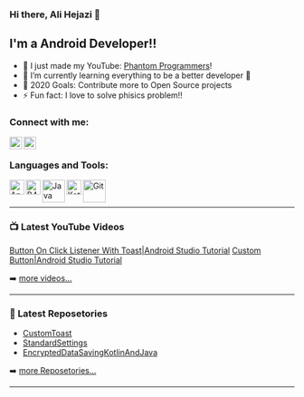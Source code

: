 ### Hi there, Ali Hejazi  👋


## I'm a Android Developer!!

- 🔭 I just made my YouTube: [Phantom Programmers](https://www.youtube.com/channel/UC-MpdWkXlHi_k3QO42NMqLA?view_as=subscriber)!
- 🌱 I’m currently learning everything to be a better developer 💪
- 🥅 2020 Goals: Contribute more to Open Source projects
- ⚡ Fun fact: I love to solve phisics problem!!



### Connect with me:


[<img align="left" alt="codeSTACKr | YouTube" width="22px" src="https://cdn.jsdelivr.net/npm/simple-icons@v3/icons/youtube.svg" />](https://www.youtube.com/channel/UC-MpdWkXlHi_k3QO42NMqLA?view_as=subscriber)
[<img align="left" alt="codeSTACKr | LinkedIn" width="22px" src="https://cdn.jsdelivr.net/npm/simple-icons@v3/icons/linkedin.svg" />](https://www.linkedin.com/in/ali-hejazi-3b36781a3/)


<br />

### Languages and Tools:

[<img align="left" alt="Android Studio" width="26px" src="https://file.io/ZROrFL325v41" />](https://developer.android.com/studio)
[<img align="left" alt="B4A" width="26px" src="https://file.io/AGEGAsaAmv2c" />](https://www.b4x.com/b4a.html)
[<img align="left" alt="Java" width="40px" src="https://file.io/ZyTdMCRjEs8P" />](https://www.oracle.com/java/technologies/)
[<img align="left" alt="Kotlin" width="26px" src="https://file.io/B9JroCd4zKf4" />](https://kotlinlang.org)
[<img align="left" alt="Git" width="40px" src="https://file.io/CRuCZc1Y71ZS" />](https://git-scm.com/)

<br />
<br />

---

### 📺 Latest YouTube Videos

<!-- YOUTUBE:START -->

[Button On Click Listener With Toast|Android Studio Tutorial](https://youtu.be/QkVcLJ5aQR4)
[Custom Button|Android Studio Tutorial](https://youtu.be/uFT4SRU2x6Y)

➡️ [more videos...](https://www.youtube.com/channel/UC-MpdWkXlHi_k3QO42NMqLA?view_as=subscriber)

---

### 📕 Latest Reposetories

<!-- BLOG-POST-LIST:START -->
- [CustomToast](https://github.com/AliHejazi1382/CustomToast)
- [StandardSettings](https://github.com/AliHejazi1382/StandardSetting)
- [EncryptedDataSavingKotlinAndJava](https://github.com/AliHejazi1382/EncryptedDataSavingKotlinAndJava)
<!-- BLOG-POST-LIST:END -->

➡️ [more Reposetories...](https://github.com/AliHejazi1382?tab=repositories)

---





[website]: https://codeSTACKr.com
[course]: http://vsCodeHero.com
[twitter]: https://twitter.com/codeSTACKr
[youtube]: https://youtube.com/codeSTACKr
[instagram]: https://instagram.com/codeSTACKr
[linkedin]: https://linkedin.com/in/codeSTACKr
[webdevplaylist]: https://www.youtube.com/playlist?list=PLkwxH9e_vrAJ0WbEsFA9W3I1W-g_BTsbt
[jsplaylist]: https://www.youtube.com/playlist?list=PLkwxH9e_vrALRJKu7wfXby3MKeflhTu6B
[cssplaylist]: https://www.youtube.com/playlist?list=PLkwxH9e_vrALSdvZuEh6gqQdmDoDIoqz4
[reactplaylist]: https://www.youtube.com/playlist?list=PLkwxH9e_vrAK4TdffpxKY3QGyHCpxFcQ0
